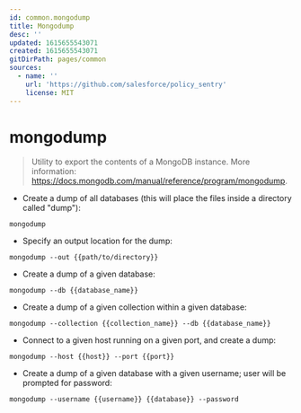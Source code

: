 ```yaml
---
id: common.mongodump
title: Mongodump
desc: ''
updated: 1615655543071
created: 1615655543071
gitDirPath: pages/common
sources:
  - name: ''
    url: 'https://github.com/salesforce/policy_sentry'
    license: MIT
---
```

# mongodump

> Utility to export the contents of a MongoDB instance.
> More information: <https://docs.mongodb.com/manual/reference/program/mongodump>.

- Create a dump of all databases (this will place the files inside a directory called "dump"):

`mongodump`

- Specify an output location for the dump:

`mongodump --out {{path/to/directory}}`

- Create a dump of a given database:

`mongodump --db {{database_name}}`

- Create a dump of a given collection within a given database:

`mongodump --collection {{collection_name}} --db {{database_name}}`

- Connect to a given host running on a given port, and create a dump:

`mongodump --host {{host}} --port {{port}}`

- Create a dump of a given database with a given username; user will be prompted for password:

`mongodump --username {{username}} {{database}} --password`

